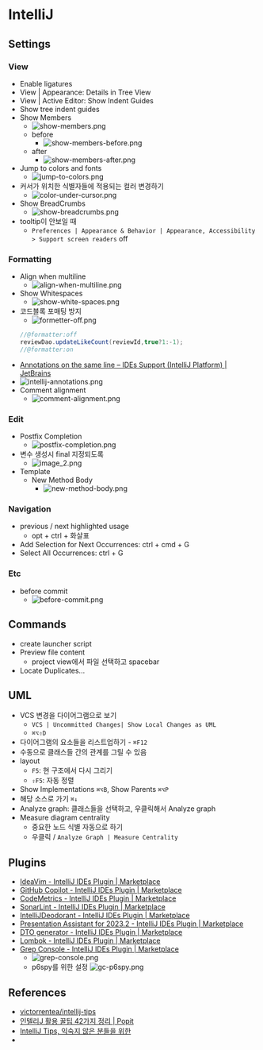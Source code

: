 # IntelliJ

## Settings

### View

- Enable ligatures
- View | Appearance: Details in Tree View
- View | Active Editor: Show Indent Guides
- Show tree indent guides
- Show Members
    - ![show-members.png](../images/show-members.png)
    - before
        - ![show-members-before.png](../images/show-members-before.png)
    - after
        - ![show-members-after.png](../images/show-members-after.png)
- Jump to colors and fonts
    - ![jump-to-colors.png](../images/jump-to-colors.png)
- 커서가 위치한 식별자들에 적용되는 컬러 변경하기
    - ![color-under-cursor.png](../images/color-under-cursor.png)
- Show BreadCrumbs
    - ![show-breadcrumbs.png](../images/show-breadcrumbs.png)
- tooltip이 안보일 때
  - `Preferences | Appearance & Behavior | Appearance, Accessibility > Support screen readers` off

### Formatting

- Align when multiline
    - ![align-when-multiline.png](../images/align-when-multiline.png)
- Show Whitespaces
    - ![show-white-spaces.png](../images/show-white-spaces.png)
- 코드블록 포매팅 방지
    - ![formetter-off.png](../images/formetter-off.png)
  ```java
  //@formatter:off
  reviewDao.updateLikeCount(reviewId,true?1:-1);
  //@formatter:on
  ```
- [Annotations on the same line – IDEs Support (IntelliJ Platform) | JetBrains](https://intellij-support.jetbrains.com/hc/en-us/community/posts/206947645-Annotations-on-the-same-line)
- ![intellij-annotations.png](../images/intellij-annotations.png)
- Comment alignment
  - ![comment-alignment.png](../images/comment-alignment.png)

### Edit

- Postfix Completion
    - ![postfix-completion.png](../images/postfix-completion.png)
- 변수 생성시 final 지정되도록
    - ![image_2.png](../images/declare-var-final.png)
- Template
    - New Method Body
        - ![new-method-body.png](../images/new-method-body.png)

### Navigation

- previous / next highlighted usage
    - opt + ctrl + 화살표
- Add Selection for Next Occurrences: ctrl + cmd + G
- Select All Occurrences: ctrl + G

### Etc

- before commit
    - ![before-commit.png](../images/before-commit.png)

## Commands

- create launcher script
- Preview file content
    - project view에서 파일 선택하고 spacebar
- Locate Duplicates...

## UML
- VCS 변경을 다이어그램으로 보기 
  - `VCS | Uncommitted Changes| Show Local Changes as UML`
  - `⌘⌥⇧D`
- 다이어그램의 요소들을 리스트업하기 - `⌘F12`
- 수동으로 클래스들 간의 관계를 그릴 수 있음
- layout
  - `F5`: 현 구조에서 다시 그리기
  - `⇧F5`: 자동 정렬
- Show Implementations `⌘⌥B`, Show Parents `⌘⌥P`
- 해당 소스로 가기 `⌘↓`
- Analyze graph: 클래스들을 선택하고, 우클릭해서 Analyze graph
- Measure diagram centrality
  - 중요한 노드 식별 자동으로 하기
  - 우클릭 / `Analyze Graph | Measure Centrality`
  
## Plugins

- [IdeaVim - IntelliJ IDEs Plugin | Marketplace](https://plugins.jetbrains.com/plugin/164-ideavim)
- [GitHub Copilot - IntelliJ IDEs Plugin | Marketplace](https://plugins.jetbrains.com/plugin/17718-github-copilot)
- [CodeMetrics - IntelliJ IDEs Plugin | Marketplace](https://plugins.jetbrains.com/plugin/12159-codemetrics)
- [SonarLint - IntelliJ IDEs Plugin | Marketplace](https://plugins.jetbrains.com/plugin/7973-sonarlint)
- [IntelliJDeodorant - IntelliJ IDEs Plugin | Marketplace](https://plugins.jetbrains.com/plugin/14016-intellijdeodorant)
- [Presentation Assistant for 2023.2 - IntelliJ IDEs Plugin | Marketplace](https://plugins.jetbrains.com/plugin/7345-presentation-assistant-for-2023-2)
- [DTO generator - IntelliJ IDEs Plugin | Marketplace](https://plugins.jetbrains.com/plugin/7834-dto-generator)
- [Lombok - IntelliJ IDEs Plugin | Marketplace](https://plugins.jetbrains.com/plugin/6317-lombok)
- [Grep Console - IntelliJ IDEs Plugin | Marketplace](https://plugins.jetbrains.com/plugin/7125-grep-console)
    - ![grep-console.png](../images/grep-console.png)
    - p6spy를 위한 설정
      ![gc-p6spy.png](gc-p6spy.png)

## References
- [victorrentea/intellij-tips](https://github.com/victorrentea/intellij-tips)
- [인텔리J 활용 꿀팁 42가지 정리 | Popit](https://www.popit.kr/%EC%9D%B8%ED%85%94%EB%A6%ACj-%ED%99%9C%EC%9A%A9-%EA%BF%80%ED%8C%81-42%EA%B0%80%EC%A7%80-%EC%A0%95%EB%A6%AC/)
- [IntelliJ Tips, 익숙지 않은 분들을 위한](https://gist.github.com/aafwu00/e48a5b16318ca2c5b3c0f8e32f9da886)
- 
